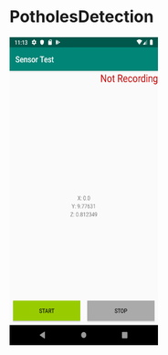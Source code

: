 # PotholesDetection
<img src = "screenshots/Screenshot_1572543785.png" width ="260" height = "540">
 
